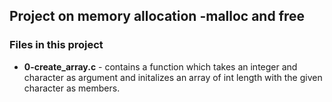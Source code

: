 ## Project on memory allocation -malloc and free

### Files in this project
- **0-create_array.c** - contains a function which takes an integer and character as argument and initalizes an array of int length with the given character as members.